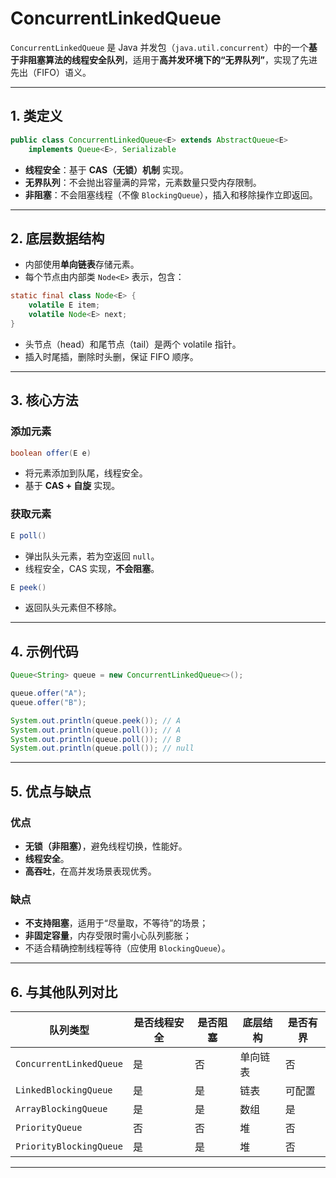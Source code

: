 # ConcurrentLinkedQueue

`ConcurrentLinkedQueue` 是 Java 并发包（`java.util.concurrent`）中的一个**基于非阻塞算法的线程安全队列**，适用于**高并发环境下的“无界队列”**，实现了先进先出（FIFO）语义。

---

## 1. 类定义

```java
public class ConcurrentLinkedQueue<E> extends AbstractQueue<E>
    implements Queue<E>, Serializable
```

* **线程安全**：基于 **CAS（无锁）机制** 实现。
* **无界队列**：不会抛出容量满的异常，元素数量只受内存限制。
* **非阻塞**：不会阻塞线程（不像 `BlockingQueue`），插入和移除操作立即返回。

---

## 2. 底层数据结构

* 内部使用**单向链表**存储元素。
* 每个节点由内部类 `Node<E>` 表示，包含：

```java
static final class Node<E> {
    volatile E item;
    volatile Node<E> next;
}
```

* 头节点（head）和尾节点（tail）是两个 volatile 指针。
* 插入时尾插，删除时头删，保证 FIFO 顺序。

---

## 3. 核心方法

### 添加元素

```java
boolean offer(E e)
```

* 将元素添加到队尾，线程安全。
* 基于 **CAS + 自旋** 实现。

### 获取元素

```java
E poll()
```

* 弹出队头元素，若为空返回 `null`。
* 线程安全，CAS 实现，**不会阻塞**。

```java
E peek()
```

* 返回队头元素但不移除。

---

## 4. 示例代码

```java
Queue<String> queue = new ConcurrentLinkedQueue<>();

queue.offer("A");
queue.offer("B");

System.out.println(queue.peek()); // A
System.out.println(queue.poll()); // A
System.out.println(queue.poll()); // B
System.out.println(queue.poll()); // null
```

---


## 5. 优点与缺点

### 优点

* **无锁（非阻塞）**，避免线程切换，性能好。
* **线程安全**。
* **高吞吐**，在高并发场景表现优秀。

### 缺点

* **不支持阻塞**，适用于“尽量取，不等待”的场景；
* **非固定容量**，内存受限时需小心队列膨胀；
* 不适合精确控制线程等待（应使用 `BlockingQueue`）。

---

## 6. 与其他队列对比

| 队列类型                    | 是否线程安全 | 是否阻塞 | 底层结构 | 是否有界 |
| ----------------------- | - | - | ---- | -- |
| `ConcurrentLinkedQueue` | 是 | 否 | 单向链表 | 否  |
| `LinkedBlockingQueue`   | 是 | 是 | 链表   | 可配置 |
| `ArrayBlockingQueue`    | 是 | 是 | 数组   | 是  |
| `PriorityQueue`         | 否 | 否 | 堆    | 否  |
| `PriorityBlockingQueue` | 是 | 是 | 堆    | 否  |

---
